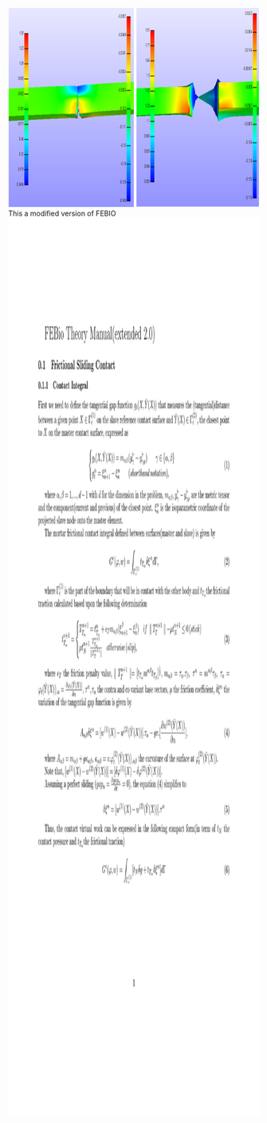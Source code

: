 
 <br>
<img src="largedeformationteartest.png" alt="Example" width="1000" height="400" />
 </br>
 This a modified version of FEBIO 
 <br>
 <img src="0001.jpg" alt="Example" width="1800" height="1800" />
 </br>

